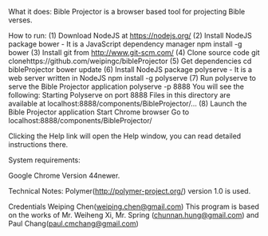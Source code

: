 What it does:
  Bible Projector is a browser based tool for projecting Bible verses.

How to run:
(1) Download NodeJS at https://nodejs.org/
(2) Install NodeJS package bower - It is a JavaScript dependency manager
    npm install -g bower
(3) Install git from http://www.git-scm.com/
(4) Clone source code
    git clonehttps://github.com/weipingc/bibleProjector
(5) Get dependencies
    cd bibleProjector
    bower update
(6) Install NodeJS package polyserve - It is a web server written in NodeJS
    npm install -g polyserve
(7) Run polyserve to serve the Bible Projector application
    polyserve -p 8888
   You will see the following:
    Starting Polyserve on port 8888
    Files in this directory are available at localhost:8888/components/BibleProjector/...
(8) Launch the Bible Projector application
    Start Chrome browser
    Go to localhost:8888/components/BibleProjector/

Clicking the Help link will open the Help window, you can read detailed instructions there.

System requirements:

  Google Chrome
    Version 44newer.

Technical Notes:
  Polymer(http://polymer-project.org/) version 1.0 is used.

Credentials
  Weiping Chen(weiping.chen@gmail.com)
  This program is based on the works of Mr. Weiheng Xi, Mr. Spring (chunnan.hung@gmail.com)
  and Paul Chang(paul.cmchang@gmail.com)

